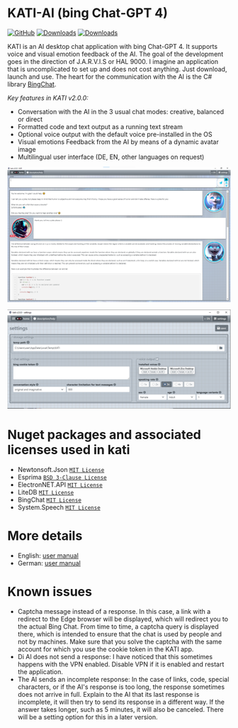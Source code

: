 # KATI-AI (bing Chat-GPT 4)
[![GitHub](https://img.shields.io/github/license/hswlab/kati)](https://github.com/hswlab/kati/blob/main/LICENSE) 
[![Downloads](https://img.shields.io/github/downloads/hswlab/kati/total)](https://github.com/hswlab/kati/releases/latest) 
[![Downloads](https://img.shields.io/github/v/release/hswlab/kati)](https://github.com/hswlab/kati/releases/latest) 

KATI is an AI desktop chat application with bing Chat-GPT 4. It supports voice and visual emotion feedback of the AI. The goal of the development goes in the direction of J.A.R.V.I.S or HAL 9000. I imagine an application that is uncomplicated to set up and does not cost anything. Just download, launch and use. The heart for the communication with the AI is the C# library [BingChat](https://github.com/bsdayo/BingChat). 

*Key features in KATI v2.0.0:*
- Conversation with the AI in the 3 usual chat modes: creative, balanced or direct
- Formatted code and text output as a running text stream
- Optional voice output with the default voice pre-installed in the OS
- Visual emotions Feedback from the AI by means of a dynamic avatar image
- Multilingual user interface (DE, EN, other languages on request)

![preview](https://github.com/hswlab/kati/blob/main/Screenshot.png)

![preview2](https://github.com/hswlab/kati/blob/main/Screenshot2.png)

# Nuget packages and associated licenses used in kati
- Newtonsoft.Json <a href="https://licenses.nuget.org/MIT">`MIT License`</a>
- Esprima <a href="https://licenses.nuget.org/BSD-3-Clause">`BSD 3-Clause License`</a>
- ElectronNET.API <a href="https://licenses.nuget.org/MIT">`MIT License`</a>
- LiteDB <a href="https://www.nuget.org/packages/LiteDB/5.0.16/license">`MIT License`</a>
- BingChat <a href="https://github.com/bsdayo/BingChat/blob/main/LICENSE">`MIT License`</a>
- System.Speech  <a href="https://licenses.nuget.org/MIT">`MIT License`</a>

# More details
- English: [user manual](https://github.com/hswlab/kati/blob/main/about-en.pdf)
- German: [user manual](https://github.com/hswlab/kati/blob/main/about-de.pdf)

# Known issues
- Captcha message instead of a response. In this case, a link with a redirect to the Edge browser will be displayed, which will redirect you to the actual Bing Chat. From time to time, a captcha query is displayed there, which is intended to ensure that the chat is used by people and not by machines. Make sure that you solve the captcha with the same account for which you use the cookie token in the KATI app.
- Di AI does not send a response: I have noticed that this sometimes happens with the VPN enabled. Disable VPN if it is enabled and restart the application. 
- The AI sends an incomplete response: In the case of links, code, special characters, or if the AI's response is too long, the response sometimes does not arrive in full. Explain to the AI that its last response is incomplete, it will then try to send its response in a different way. If the answer takes longer, such as 5 minutes, it will also be canceled. There will be a setting option for this in a later version.

